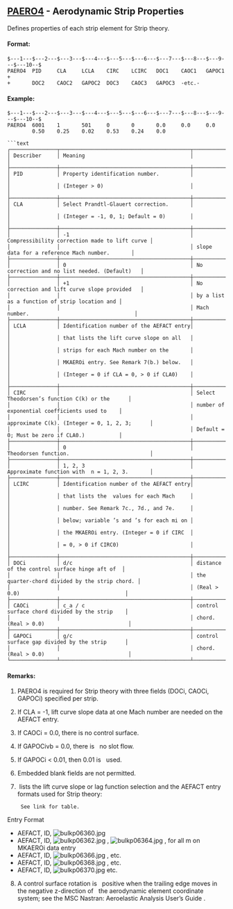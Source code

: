 ## [PAERO4](https://nexus.hexagon.com/documentationcenter/bundle/MSC_Nastran_2022.4/page/Nastran_Combined_Book/qrg/bulkp/TOC.PAERO4.xhtml) - Aerodynamic Strip Properties

Defines properties of each strip element for Strip theory.

#### Format:

```nastran
$---1---$---2---$---3---$---4---$---5---$---6---$---7---$---8---$---9---$---10--$
PAERO4  PID     CLA     LCLA    CIRC    LCIRC   DOC1    CAOC1   GAPOC1  +       
+       DOC2    CAOC2   GAPOC2  DOC3    CAOC3   GAPOC3  -etc.-                  
```

#### Example:

```nastran
$---1---$---2---$---3---$---4---$---5---$---6---$---7---$---8---$---9---$---10--$
PAERO4  6001    1       501     0       0       0.0     0.0     0.0             
        0.50    0.25    0.02    0.53    0.24    0.0                             
```

```text
```text
┌───────────────┬──────────────────────────────────────────┬───────────────────────────────────────────────┐
│ Describer     │ Meaning                                  │                                               │
├───────────────┼──────────────────────────────────────────┼───────────────────────────────────────────────┤
│ PID           │ Property identification number.          │                                               │
│               │ (Integer > 0)                            │                                               │
├───────────────┼──────────────────────────────────────────┼───────────────────────────────────────────────┤
│ CLA           │ Select Prandtl-Glauert correction.       │                                               │
│               │ (Integer = -1, 0, 1; Default = 0)        │                                               │
├───────────────┼──────────────────────────────────────────┼───────────────────────────────────────────────┤
│               │ -1                                       │ Compressibility correction made to lift curve │
│               │                                          │ slope data for a reference Mach number.       │
├───────────────┼──────────────────────────────────────────┼───────────────────────────────────────────────┤
│               │ 0                                        │ No correction and no list needed. (Default)   │
├───────────────┼──────────────────────────────────────────┼───────────────────────────────────────────────┤
│               │ +1                                       │ No correction and lift curve slope provided   │
│               │                                          │ by a list as a function of strip location and │
│               │                                          │ Mach number.                                  │
├───────────────┼──────────────────────────────────────────┼───────────────────────────────────────────────┤
│ LCLA          │ Identification number of the AEFACT entry│                                               │
│               │ that lists the lift curve slope on all   │                                               │
│               │ strips for each Mach number on the       │                                               │
│               │ MKAEROi entry. See Remark 7(b.) below.   │                                               │
│               │ (Integer = 0 if CLA = 0, > 0 if CLA0)    │                                               │
├───────────────┼──────────────────────────────────────────┼───────────────────────────────────────────────┤
│ CIRC          │                                          │ Select Theodorsen’s function C(k) or the      │
│               │                                          │ number of exponential coefficients used to    │
│               │                                          │ approximate C(k). (Integer = 0, 1, 2, 3;      │
│               │                                          │ Default = 0; Must be zero if CLA0.)           │
├───────────────┼──────────────────────────────────────────┼───────────────────────────────────────────────┤
│               │ 0                                        │ Theodorsen function.                          │
├───────────────┼──────────────────────────────────────────┼───────────────────────────────────────────────┤
│               │ 1, 2, 3                                  │ Approximate function with  n = 1, 2, 3.       │
├───────────────┼──────────────────────────────────────────┼───────────────────────────────────────────────┤
│ LCIRC         │ Identification number of the AEFACT entry│                                               │
│               │ that lists the  values for each Mach     │                                               │
│               │ number. See Remark 7c., 7d., and 7e.     │                                               │
│               │ below; variable ’s and ’s for each mi on │                                               │
│               │ the MKAEROi entry. (Integer = 0 if CIRC  │                                               │
│               │ = 0, > 0 if CIRC0)                       │                                               │
├───────────────┼──────────────────────────────────────────┼───────────────────────────────────────────────┤
│ DOCi          │ d/c                                      │ distance of the control surface hinge aft of  │
│               │                                          │ the quarter-chord divided by the strip chord. │
│               │                                          │ (Real > 0.0)                                  │
├───────────────┼──────────────────────────────────────────┼───────────────────────────────────────────────┤
│ CAOCi         │ c_a / c                                  │ control surface chord divided by the strip    │
│               │                                          │ chord. (Real > 0.0)                           │
├───────────────┼──────────────────────────────────────────┼───────────────────────────────────────────────┤
│ GAPOCi        │ g/c                                      │ control surface gap divided by the strip      │
│               │                                          │ chord. (Real > 0.0)                           │
└───────────────┴──────────────────────────────────────────┴───────────────────────────────────────────────┘
```

#### Remarks:

1. PAERO4 is required for Strip theory with three fields (DOCi, CAOCi, GAPOCi) specified per strip.
2. If CLA = -1, lift curve slope data at one Mach number are needed on the AEFACT entry.
3. If CAOCi = 0.0, there is no control surface.
4. If GAPOCivb = 0.0, there is   no slot flow.
5. If GAPOCi < 0.01, then 0.01 is   used.
6. Embedded blank fields are not permitted.
7.  lists the lift curve slope or lag function selection and the AEFACT entry formats used for Strip theory:

        See link for table.

Entry Format

- AEFACT, ID,  ![bulkp06360.jpg](https://help-be.hexagonmi.com/bundle/MSC_Nastran_2022.4/page/Nastran_Combined_Book/qrg/bulkp/../../../assets/bulkp06360.jpg?_LANG=enus)
- AEFACT, ID,  ![bulkp06362.jpg](https://help-be.hexagonmi.com/bundle/MSC_Nastran_2022.4/page/Nastran_Combined_Book/qrg/bulkp/../../../assets/bulkp06362.jpg?_LANG=enus) ,  ![bulkp06364.jpg](https://help-be.hexagonmi.com/bundle/MSC_Nastran_2022.4/page/Nastran_Combined_Book/qrg/bulkp/../../../assets/bulkp06364.jpg?_LANG=enus) , for all m on MKAEROi data entry
- AEFACT, ID,  ![bulkp06366.jpg](https://help-be.hexagonmi.com/bundle/MSC_Nastran_2022.4/page/Nastran_Combined_Book/qrg/bulkp/../../../assets/bulkp06366.jpg?_LANG=enus) , etc.
- AEFACT, ID,  ![bulkp06368.jpg](https://help-be.hexagonmi.com/bundle/MSC_Nastran_2022.4/page/Nastran_Combined_Book/qrg/bulkp/../../../assets/bulkp06368.jpg?_LANG=enus) , etc.
- AEFACT, ID,  ![bulkp06370.jpg](https://help-be.hexagonmi.com/bundle/MSC_Nastran_2022.4/page/Nastran_Combined_Book/qrg/bulkp/../../../assets/bulkp06370.jpg?_LANG=enus)  etc.

8. A control surface rotation is   positive when the trailing edge moves in the negative z-direction of   the aerodynamic element coordinate system; see the  MSC Nastran: Aeroelastic Analysis User’s Guide .
